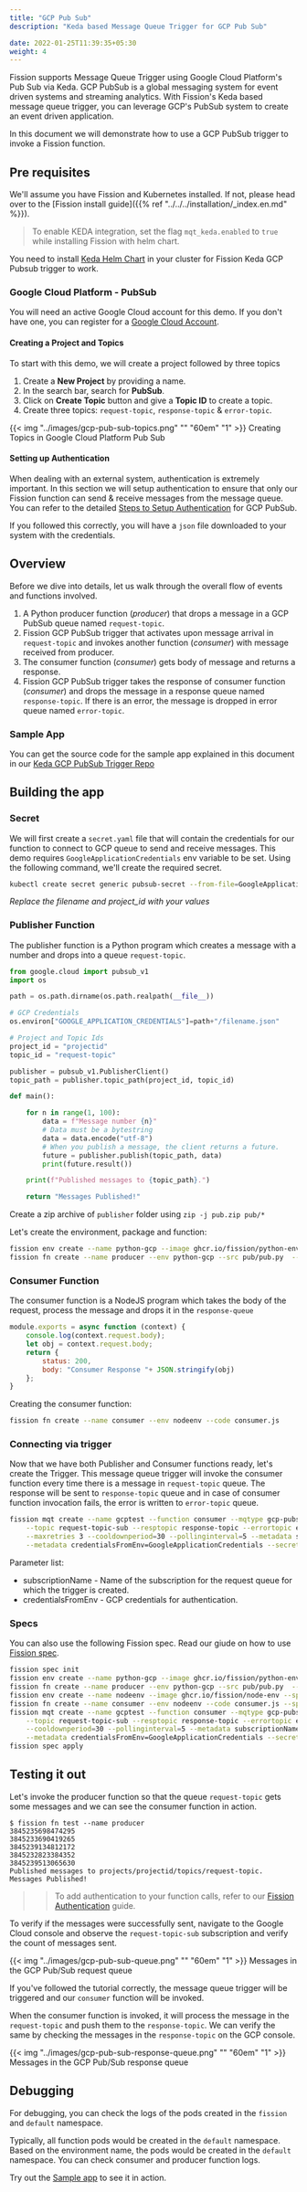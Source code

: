 ```yaml
---
title: "GCP Pub Sub"
description: "Keda based Message Queue Trigger for GCP Pub Sub"	

date: 2022-01-25T11:39:35+05:30
weight: 4
---
```


Fission supports Message Queue Trigger using Google Cloud Platform's Pub Sub via Keda.
GCP PubSub is a global messaging system for event driven systems and streaming analytics.
With Fission's Keda based message queue trigger, you can leverage GCP's PubSub system to create an event driven application.

In this document we will demonstrate how to use a GCP PubSub trigger to invoke a Fission function.

## Pre requisites

We'll assume you have Fission and Kubernetes installed.
If not, please head over to the [Fission install guide]({{% ref "../../../installation/_index.en.md" %}}).

> To enable KEDA integration, set the flag `mqt_keda.enabled` to `true` while installing Fission with helm chart.

You need to install [Keda Helm Chart](https://keda.sh/docs/latest/deploy/#helm) in your cluster for Fission Keda GCP Pubsub trigger to work.

### Google Cloud Platform - PubSub

You will need an active Google Cloud account for this demo.
If you don't have one, you can register for a [Google Cloud Account](https://cloud.google.com/).

#### Creating a Project and Topics

To start with this demo, we will create a project followed by three topics

1. Create a **New Project** by providing a name.
2. In the search bar, search for **PubSub**.
3. Click on **Create Topic** button and give a **Topic ID** to create a topic.
4. Create three topics: `request-topic`, `response-topic` & `error-topic`.

{{< img "../images/gcp-pub-sub-topics.png" "" "60em" "1" >}}
Creating Topics in Google Cloud Platform Pub Sub

#### Setting up Authentication

When dealing with an external system, authentication is extremely important.
In this section we will setup authentication to ensure that only our Fission function can send & receive messages from the message queue.
You can refer to the detailed [Steps to Setup Authentication](https://cloud.google.com/pubsub/docs/reference/libraries#setting_up_authentication) for GCP PubSub.

If you followed this correctly, you will have a `json` file downloaded to your system with the credentials.

## Overview

Before we dive into details, let us walk through the overall flow of events and functions involved.

1. A Python producer function (*producer*) that drops a message in a GCP PubSub queue named `request-topic`.
2. Fission GCP PubSub trigger that activates upon message arrival in `request-topic` and invokes another function (*consumer*) with message received from producer.
3. The consumer function (*consumer*) gets body of message and returns a response.
4. Fission GCP PubSub trigger takes the response of consumer function (*consumer*) and drops the message in a response queue named `response-topic`.
   If there is an error, the message is dropped in error queue named `error-topic`.

### Sample App

You can get the source code for the sample app explained in this document in our [Keda GCP PubSub Trigger Repo](https://github.com/fission/examples/tree/main/miscellaneous/message-queue-trigger/keda-gcppubsub)

## Building the app

### Secret

We will first create a `secret.yaml` file that will contain the credentials for our function to connect to GCP queue to send and receive messages.
This demo requires `GoogleApplicationCredentials` env variable to be set.
Using the following command, we'll create the required secret.

```bash
kubectl create secret generic pubsub-secret --from-file=GoogleApplicationCredentials=filename.json --from-literal=PROJECT_ID=project_id
```

*Replace the filename and project_id with your values*

### Publisher Function

The publisher function is a Python program which creates a message with a number and drops into a queue `request-topic`.

```Python
from google.cloud import pubsub_v1
import os

path = os.path.dirname(os.path.realpath(__file__))

# GCP Credentials
os.environ["GOOGLE_APPLICATION_CREDENTIALS"]=path+"/filename.json"

# Project and Topic Ids
project_id = "projectid"
topic_id = "request-topic"

publisher = pubsub_v1.PublisherClient()
topic_path = publisher.topic_path(project_id, topic_id)

def main():

    for n in range(1, 100):
        data = f"Message number {n}"
        # Data must be a bytestring
        data = data.encode("utf-8")
        # When you publish a message, the client returns a future.
        future = publisher.publish(topic_path, data)
        print(future.result())

    print(f"Published messages to {topic_path}.")

    return "Messages Published!"
```

Create a zip archive of `publisher` folder using `zip -j pub.zip pub/*`

Let's create the environment, package and function:

```bash
fission env create --name python-gcp --image ghcr.io/fission/python-env --builder ghcr.io/fission/python-builder
fission fn create --name producer --env python-gcp --src pub/pub.py  --entrypoint main --src pub/requirements.txt
```

### Consumer Function

The consumer function is a NodeJS program which takes the body of the request, process the message and drops it in the `response-queue`

```js
module.exports = async function (context) {
    console.log(context.request.body);
    let obj = context.request.body;
    return {
        status: 200,
        body: "Consumer Response "+ JSON.stringify(obj)
    };
}
```

Creating the consumer function:

```bash
fission fn create --name consumer --env nodeenv --code consumer.js
```

### Connecting via trigger

Now that we have both Publisher and Consumer functions ready, let's create the Trigger.
This message queue trigger will invoke the consumer function every time there is a message in `request-topic` queue.
The response will be sent to `response-topic` queue and in case of consumer function invocation fails, the error is written to `error-topic` queue.

```bash
fission mqt create --name gcptest --function consumer --mqtype gcp-pubsub --mqtkind keda \
    --topic request-topic-sub --resptopic response-topic --errortopic error-topic \
    --maxretries 3 --cooldownperiod=30 --pollinginterval=5 --metadata subscriptionName=request-topic-sub \
    --metadata credentialsFromEnv=GoogleApplicationCredentials --secret pubsub-secret
```

Parameter list:

- subscriptionName - Name of the subscription for the request queue for which the trigger is created.
- credentialsFromEnv - GCP credentials for authentication.

### Specs

You can also use the following Fission spec.
Read our giude on how to use [Fission spec](https://fission.io/docs/usage/spec/).

```bash
fission spec init
fission env create --name python-gcp --image ghcr.io/fission/python-env --builder ghcr.io/fission/python-builder --spec
fission fn create --name producer --env python-gcp --src pub/pub.py  --entrypoint main --src pub/requirements.txt --spec
fission env create --name nodeenv --image ghcr.io/fission/node-env --spec
fission fn create --name consumer --env nodeenv --code consumer.js --spec
fission mqt create --name gcptest --function consumer --mqtype gcp-pubsub --mqtkind keda \
    --topic request-topic-sub --resptopic response-topic --errortopic error-topic --maxretries 3 \
    --cooldownperiod=30 --pollinginterval=5 --metadata subscriptionName=request-topic-sub \
    --metadata credentialsFromEnv=GoogleApplicationCredentials --secret pubsub-secret --spec
fission spec apply
```

## Testing it out

Let's invoke the producer function so that the queue `request-topic` gets some messages and we can see the consumer function in action.

```shell
$ fission fn test --name producer
3845235698474295
3845233690419265
3845239134812172
3845232823384352
3845239513065630
Published messages to projects/projectid/topics/request-topic.
Messages Published!
```

>> To add authentication to your function calls, refer to our [Fission Authentication](/docs/installation/authentication) guide.

To verify if the messages were successfully sent, navigate to the Google Cloud console and observe the `request-topic-sub` subscription and verify the count of messages sent.

{{< img "../images/gcp-pub-sub-queue.png" "" "60em" "1" >}}
Messages in the GCP Pub/Sub request queue

If you've followed the tutorial correctly, the message queue trigger will be triggered and our `consumer` function will be invoked.

When the consumer function is invoked, it will process the message in the `request-topic` and push them to the `response-topic`.
We can verify the same by checking the messages in the `response-topic` on the GCP console.

{{< img "../images/gcp-pub-sub-response-queue.png" "" "60em" "1" >}}
Messages in the GCP Pub/Sub response queue

## Debugging

For debugging, you can check the logs of the pods created in the `fission` and `default` namespace.

Typically, all function pods would be created in the `default` namespace.
Based on the environment name, the pods would be created in the `default` namespace.
You can check consumer and producer function logs.

Try out the [Sample app](#sample-app) to see it in action.
